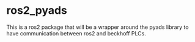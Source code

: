 # ros2_pyads
This is a ros2 package that will be a wrapper around the pyads library to have communication between ros2 and beckhoff PLCs.
